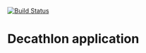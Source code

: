 [![Build Status](https://travis-ci.com/digid0c/decathlon-app.svg?branch=master)](https://travis-ci.com/github/digid0c/decathlon-app)

# Decathlon application